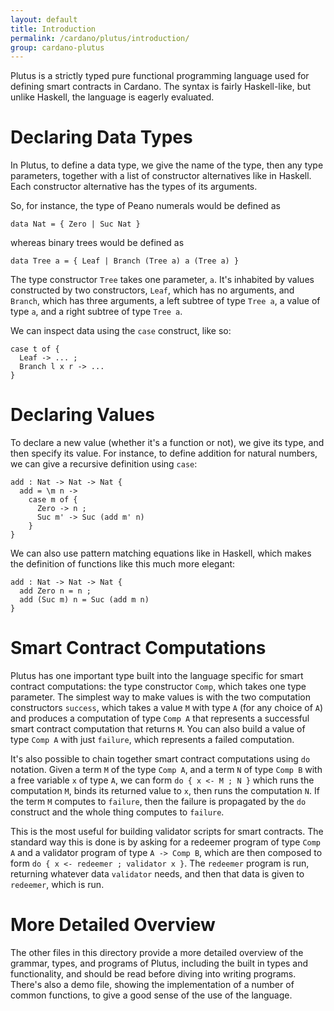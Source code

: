 ```yaml
---
layout: default
title: Introduction
permalink: /cardano/plutus/introduction/
group: cardano-plutus
---
```

Plutus is a strictly typed pure functional programming language used for
defining smart contracts in Cardano. The syntax is fairly Haskell-like, but
unlike Haskell, the language is eagerly evaluated.



Declaring Data Types
====================

In Plutus, to define a data type, we give the name of the type, then any type
parameters, together with a list of constructor alternatives like in Haskell.
Each constructor alternative has the types of its arguments.

So, for instance, the type of Peano numerals would be defined as

    data Nat = { Zero | Suc Nat }

whereas binary trees would be defined as

    data Tree a = { Leaf | Branch (Tree a) a (Tree a) }

The type constructor `Tree` takes one parameter, `a`. It's inhabited by values
constructed by two constructors, `Leaf`, which has no arguments, and `Branch`,
which has three arguments, a left subtree of type `Tree a`, a value of type
`a`, and a right subtree of type `Tree a`.

We can inspect data using the `case` construct, like so:

    case t of {
      Leaf -> ... ;
      Branch l x r -> ...
    }



Declaring Values
================

To declare a new value (whether it's a function or not), we give its type, and
then specify its value. For instance, to define addition for natural numbers,
we can give a recursive definition using `case`:

    add : Nat -> Nat -> Nat {
      add = \m n ->
        case m of {
          Zero -> n ;
          Suc m' -> Suc (add m' n)
        }
    }

We can also use pattern matching equations like in Haskell, which makes the
definition of functions like this much more elegant:

    add : Nat -> Nat -> Nat {
      add Zero n = n ;
      add (Suc m) n = Suc (add m n)
    }



Smart Contract Computations
===========================

Plutus has one important type built into the language specific for smart
contract computations: the type constructor `Comp`, which takes one type
parameter. The simplest way to make values is with the two computation
constructors `success`, which takes a value `M` with type `A` (for any choice
of `A`) and produces a computation of type `Comp A` that represents a
successful smart contract computation that returns `M`. You can also build a
value of type `Comp A` with just `failure`, which represents a failed
computation.

It's also possible to chain together smart contract computations using `do`
notation. Given a term `M` of the type `Comp A`, and a term `N` of type
`Comp B` with a free variable `x` of type `A`, we can form `do { x <- M ; N }`
which runs the computation `M`, binds its returned value to `x`, then runs the
computation `N`. If the term `M` computes to `failure`, then the failure is
propagated by the `do` construct and the whole thing computes to `failure`.

This is the most useful for building validator scripts for smart contracts. The
standard way this is done is by asking for a redeemer program of type `Comp A`
and a validator program of type `A -> Comp B`, which are then composed to form
`do { x <- redeemer ; validator x }`. The `redeemer` program is run, returning
whatever data `validator` needs, and then that data is given to `redeemer`,
which is run.




More Detailed Overview
======================

The other files in this directory provide a more detailed overview of the
grammar, types, and programs of Plutus, including the built in types and
functionality, and should be read before diving into writing programs. There's
also a demo file, showing the implementation of a number of common functions,
to give a good sense of the use of the language.
